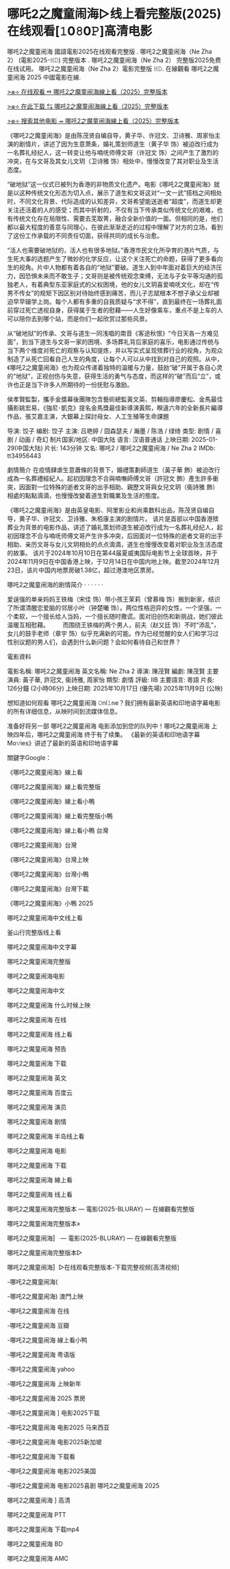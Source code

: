 # 哪吒2之魔童闹海▷线上看完整版(𝟤𝟢𝟤5)在线观看[𝟷0𝟾0𝙿]高清电影
哪吒2之魔童闹海 國語電影2025在线观看完整版 . 哪吒2之魔童闹海（Ne Zha 2） (電影2025-𝙷𝙳) 完整版本 . 哪吒2之魔童闹海（Ne Zha 2） 完整版2025免费在线试用。 哪吒2之魔童闹海（Ne Zha 2）電影完整版 𝙷𝙳. 在線觀看 哪吒2之魔童闹海 2025 中國電影在線.

[>⧆⟢ 在线观看 ➺ 哪吒2之魔童闹海線上看（2025）完整版本](https://t.co/vsF9ZiPBBj)

[>⧆⟢ 在此下载 ⇆ 哪吒2之魔童闹海線上看（2025）完整版本](https://t.co/vsF9ZiPBBj)

[>⧆⟢ 搜索其他电影 ⇴ 哪吒2之魔童闹海線上看（2025）完整版本](https://t.co/vsF9ZiPBBj)

《哪吒2之魔童闹海》是由陈茂贤自编自导，黄子华、许冠文、卫诗雅、周家怡主演的剧情片，讲述了因为生意萧条，婚礼策划师道生（黄子华 饰）被迫改行成为一名葬礼经纪人，这一转变让他与喃呒师傅文哥（许冠文 饰）之间产生了激烈的冲突，在与文哥及其女儿文玥（卫诗雅 饰）相处中，慢慢改变了其对职业及生活态度。

“破地狱”这一仪式已被列为香港的非物质文化遗产。电影《哪吒2之魔童闹海》就是以这种传统文化形态为切入点，展示了道生和文哥这对“一文一武”搭档之间相处时，不同文化背景、代际造成的认知差异，文哥希望能送逝者“超度”，而道生却更关注还活着的人的感受；而其中折射的，不仅有当下传承类似传统文化的艰难，也有传统文化存在局限性、需要去芜取菁，融合全新价值的一面。但相同的是，他们都以最大程度的善意与同理心，在彼此渐渐走近的过程中理解了对方的立场，看到了这份工作承载的不同责任切面，获得共同的成长与治愈。

“活人也需要破地狱的，活人也有很多地狱。”香港市民文化所孕育的港片气质，与生死大事的选题产生了微妙的化学反应，让这个关注死亡的命题，获得了更多看向生的视角。片中人物都有着各自的“地狱”要破。道生人到中年面对着巨大的经济压力，因恐惧未来而不敢生子；文哥则是被传统观念束缚，无法与子女平等沟通的孤独老人，有着典型东亚家庭式的父权困境，他的女儿文玥喜爱喃呒文化，却在“传男不传女”的规矩下因区别对待始终感到痛苦，而儿子志斌根本不想子承父业却被迫早早辍学上岗。每个人都有多重的自我质疑与“求不得”，直到最终在一场葬礼面前穿过死亡透视自身，获得属于生者的慰藉——人生好像乘车，重点不是上车的人可以陪你去到哪个站，而是你们一起欣赏过那些风景。

从“破地狱”的传承、文哥与道生一同浅唱的南音《客途秋恨》“今日天各一方难见面”，到当下道生与文哥一家的困境、多场葬礼背后家庭的喜乐，电影通过传统与当下两个维度对死亡的观察与认知提炼，并以写实式呈现殡葬行业的视角，为观众制造了从死亡回看自己人生的角度，让每个人可以从中找到对自己的观照。从中，《哪吒2之魔童闹海》也为观众传递着独特的温暖与力量，鼓励“破”开属于各自心灵的“地狱”，正视创伤与失意，获得生活的勇气与态度，而这样的“破”而后“立”，或许也正是当下许多人所期待的一份抚慰与激励。

侯孝賢監製，攜手金獎幕後團隊包含藝術總監黃文英、剪輯指導廖慶松、金馬最佳攝影姚宏易，《強尼･凱克》提名金馬獎最佳新導演黃熙，睽違六年的全新長片編導作品，張艾嘉主演，大銀幕上探討母女、人工生殖等生命課題

导演: 饺子 编剧: 饺子 主演: 吕艳婷 / 囧森瑟夫 / 瀚墨 / 陈浩 / 绿绮 类型: 剧情 / 喜剧 / 动画 / 奇幻 制片国家/地区: 中国大陆 语言: 汉语普通话 上映日期: 2025-01-29(中国大陆) 片长: 143分钟 又名: 哪吒2 / 哪吒2之魔童闹海 / Ne Zha 2 IMDb: tt34956443

劇情簡介 在疫情肆虐生意蕭條的背景下，婚禮策劃師道生（黃子華 飾）被迫改行成為一名葬禮經紀人。起初因理念不合與喃嘸師傅文哥（許冠文 飾）產生許多衝突，因面對一位特殊的逝者文哥的出手相助、親歷文哥與女兒文玥（衞詩雅 飾）相處的點點滴滴，也慢慢改變着道生對職業及生活的態度。

《哪吒2之魔童闹海》是由英皇电影、阿里影业和尚乘数科出品，陈茂贤自编自导，黄子华、许冠文、卫诗雅、朱栢康主演的剧情片。 该片是首部以中国香港殡葬业为背景的电影作品，讲述了婚礼策划师道生被迫改行成为一名葬礼经纪人，起初因理念不合与喃呒师傅文哥产生许多冲突，后因面对一位特殊的逝者文哥的出手相助、亲历文哥与女儿文玥相处的点点滴滴，道生也慢慢改变着对职业及生活态度的故事。 该片于2024年10月10日在第44届夏威夷国际电影节上全球首映，并于2024年11月9日在中国香港上映，于12月14日在中国内地上映。截至2024年12月23日，该片中国内地票房破1.38亿，超过港澳地区票房。

哪吒2之魔童闹海的剧情简介 · · · · · ·

爱逞强的单亲妈妈王铁梅（宋佳 饰）带小孩王茉莉（曾慕梅 饰）搬到新家，结识了所谓清醒恋爱脑的邻居小叶（钟楚曦 饰）。两位性格迥异的女性，一个坚强，一个柔软，一个擅长给人当妈，一个擅长随时撒谎。面对旧创伤和新挑战，她们彼此温暖互相慰藉。 　　而围绕王铁梅的两个男人，前夫（赵又廷 饰）不时“添乱”，女儿的鼓手老师（章宇 饰）似乎充满新的可能。作为已经觉醒的女人们和学习过性别议题的男人们，会遇到什么新问题？会如何看待自己和世界？

電影資料

電影名稱: 哪吒2之魔童闹海 英文名稱: Ne Zha 2 導演: 陳茂賢 編劇: 陳茂賢 主要演員: 黃子華, 許冠文, 衞詩雅, 周家怡 類型: 劇情 評級: IIB 主要語言: 粵語 片長: 126分鐘 (2小時06分) 上映日期: 2025年10月17日 (優先場) 2025年11月9日 (公映)

想知道如何观看 哪吒2之魔童闹海 𝙾nl𝚒ne？我们拥有最新英语和印地语字幕电影的所有详细信息，从映时间到流媒体信息。

准备好将另一部 哪吒2之魔童闹海 电影添加到您的队列中！哪吒2之魔童闹海 上映四年后，哪吒2之魔童闹海 终于有了续集。 《最新的英语和印地语字幕 Mo𝚟ies》讲述了最新的英语和印地语字幕

關鍵字Google：

《哪吒2之魔童闹海》線上看

《哪吒2之魔童闹海》線上看完整版

《哪吒2之魔童闹海》線上看小鴨

《哪吒2之魔童闹海》線上看完整版小鴨

《哪吒2之魔童闹海》線上看小鴨 台灣

《哪吒2之魔童闹海》台灣

《哪吒2之魔童闹海》台灣上映

《哪吒2之魔童闹海》台灣小鴨

《哪吒2之魔童闹海》台灣下載

《哪吒2之魔童闹海》小鴨 2025

哪吒2之魔童闹海中文线上看

釜山行完整版线上看

哪吒2之魔童闹海中文字幕

哪吒2之魔童闹海完整版

哪吒2之魔童闹海电影

哪吒2之魔童闹海中文

哪吒2之魔童闹海 什么时候上映

哪吒2之魔童闹海 在线

哪吒2之魔童闹海 线上看

哪吒2之魔童闹海 预告

哪吒2之魔童闹海 下载

哪吒2之魔童闹海 英文

哪吒2之魔童闹海 百度云

哪吒2之魔童闹海 演员

哪吒2之魔童闹海 剧情

哪吒2之魔童闹海 半岛线上看

哪吒2之魔童闹海 电影

哪吒2之魔童闹海 下载

哪吒2之魔童闹海 線上看

哪吒2之魔童闹海 线上看

哪吒2之魔童闹海完整版本 — 電影(2025-BLURAY) — 在線觀看完整版

哪吒2之魔童闹海完整版本»

哪吒2之魔童闹海〛 — 電影(2025-BLURAY) — 在線觀看完整版

哪吒2之魔童闹海完整版本▷

哪吒2之魔童闹海〛▷在线观看完整版本-下载完整视频[高清视频]

-哪吒2之魔童闹海(

-哪吒2之魔童闹海) 澳門上映

-哪吒2之魔童闹海 在线

-哪吒2之魔童闹海 豆瓣

-哪吒2之魔童闹海 線上看小鸭

-哪吒2之魔童闹海 粤语版

-哪吒2之魔童闹海 yahoo

-哪吒2之魔童闹海 上映新年

-哪吒2之魔童闹海 2025 票房

-哪吒2之魔童闹海 ] 电影2025下载

-哪吒2之魔童闹海 电影2025 马来西亚

-哪吒2之魔童闹海 电影2025新加坡

-哪吒2之魔童闹海 下载看

-哪吒2之魔童闹海 电影2025美国

-哪吒2之魔童闹海 电影2025喜剧 哪吒2之魔童闹海 2025

哪吒2之魔童闹海 ] 高清

哪吒2之魔童闹海 PTT

哪吒2之魔童闹海 下载mp4

哪吒2之魔童闹海 BD

哪吒2之魔童闹海 AMC
